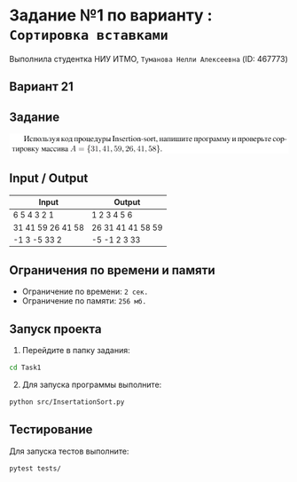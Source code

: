 # Задание №1 по варианту : `Сортировка вставками`
Выполнила студентка НИУ ИТМО, `Туманова Нелли Алексеевна` (ID: 467773)

## Вариант 21

## Задание 
![img.png](task.png)

## Input / Output 

| Input             | Output            |
|-------------------|-------------------|
| 6 5 4 3 2 1       | 1 2 3 4 5 6       |
| 31 41 59 26 41 58 | 26 31 41 41 58 59 |
| -1 3 -5 33 2      | -5 -1 2 3 33      |

## Ограничения по времени и памяти

- Ограничение по времени: `2 сек.`
- Ограничение по памяти: `256 мб.`


## Запуск проекта
1. Перейдите в папку задания:
```bash
cd Task1
```

2. Для запуска программы выполните:
```bash
python src/InsertationSort.py
```

## Тестирование
Для запуска тестов выполните:
```bash
pytest tests/
```